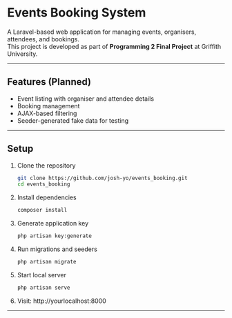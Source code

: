 # Events Booking System

A Laravel-based web application for managing events, organisers, attendees, and bookings.  
This project is developed as part of **Programming 2 Final Project** at Griffith University.

---

## Features (Planned)
- Event listing with organiser and attendee details
- Booking management
- AJAX-based filtering
- Seeder-generated fake data for testing

---

## Setup

1. Clone the repository
   ```bash
   git clone https://github.com/josh-yo/events_booking.git
   cd events_booking
2. Install dependencies
   ```bash
   composer install
3. Generate application key
   ```bash
   php artisan key:generate
4. Run migrations and seeders
   ```bash
   php artisan migrate
5. Start local server
   ```bash
   php artisan serve
5. Visit: http://yourlocalhost:8000

---
